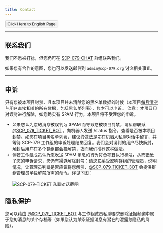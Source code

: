 ```yaml
---
title: Contact
---
```


<link rel="stylesheet" href="/css/chinese.css">
<button onmouseover="PlaySound('totop1')" onmouseout="StopSound('totop1')" onclick="window.location.href = '/contact/';" class="en">Click Here to English Page</button>

---

## 联系我们

我们不愿被打扰，但您仍可在 [SCP-079-CHAT](https://t.me/SCP_079_CHAT) 群组联系我们。

如果您有合作的意图，您也可以发送邮件到 `admin@scp-079.org` 讨论相关事宜。

---

## 申诉

只有您被本项目封禁、且本项目并未清除您的黑名单数据的时候（本项目[每月清空](/principles-zh/#数据最少原则)与用户直接相关的所有数据，包括黑名单列表），您才可以申诉。
注意：本项目只对误封进行解除，如您确实有 SPAM 行为，本项目将不受理您的申诉。

- 如果您认为您的消息被误判为 SPAM 而导致您被项目封禁，请私聊联系 [\@SCP_079_TICKET_BOT](https://t.me/SCP_079_TICKET_BOT) ，向机器人发送 /status 指令，查看是否被本项目封禁。如您在项目黑名单列表，建议的做法是先在机器人私聊对话中留言，并等待 SCP-079 工作组的申诉处理结果回复。我们会对误判的用户尽快解封，解封后用户在多个群组都会被解禁，故而我们推荐这种做法。
- 倘若工作组成员认为您发送 SPAM 消息的行为符合项目执行标准，从而拒绝了您的申诉请求，您仍有渠道解除封禁：请您联系受影响群组的管理员，说明情况，让管理员判断是否应该将您解禁，[\@SCP_079_TICKET_BOT](https://t.me/SCP_079_TICKET_BOT) 会提供群组管理员单独解禁所需的命令。详见下图：
<br><br>![SCP-079-TICKET 私聊对话截图](/images/ticket-appeal.png)


## 隐私保护

您可以藉由 [\@SCP_079_TICKET_BOT](https://t.me/SCP_079_TICKET_BOT) 与工作组成员私聊要求删除证据频道中属于您的消息的某个存档等（如果您认为某条证据消息有潜在的泄露您隐私的风险）。

<audio src="/audio/page/contact.ogg" autoplay></audio>
